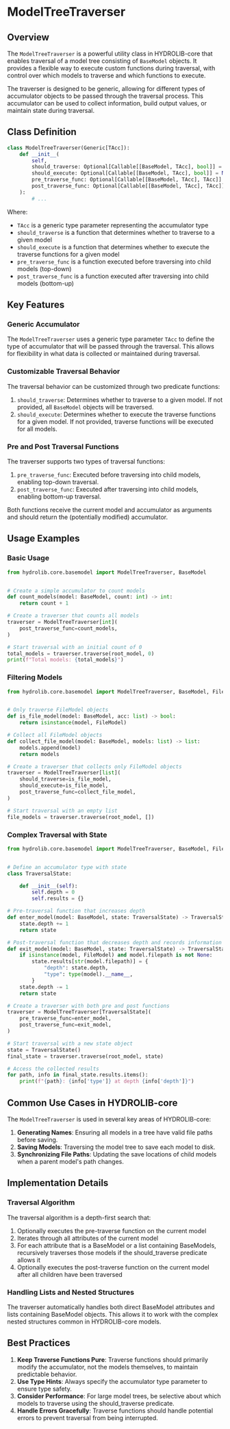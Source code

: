 # ModelTreeTraverser

## Overview

The `ModelTreeTraverser` is a powerful utility class in HYDROLIB-core that enables traversal of a model tree consisting of `BaseModel` objects. It provides a flexible way to execute custom functions during traversal, with control over which models to traverse and which functions to execute.

The traverser is designed to be generic, allowing for different types of accumulator objects to be passed through the traversal process. This accumulator can be used to collect information, build output values, or maintain state during traversal.

## Class Definition

```python
class ModelTreeTraverser(Generic[TAcc]):
    def __init__(
        self,
        should_traverse: Optional[Callable[[BaseModel, TAcc], bool]] = None,
        should_execute: Optional[Callable[[BaseModel, TAcc], bool]] = None,
        pre_traverse_func: Optional[Callable[[BaseModel, TAcc], TAcc]] = None,
        post_traverse_func: Optional[Callable[[BaseModel, TAcc], TAcc]] = None,
    ):
        # ...
```

Where:
- `TAcc` is a generic type parameter representing the accumulator type
- `should_traverse` is a function that determines whether to traverse to a given model
- `should_execute` is a function that determines whether to execute the traverse functions for a given model
- `pre_traverse_func` is a function executed before traversing into child models (top-down)
- `post_traverse_func` is a function executed after traversing into child models (bottom-up)

## Key Features

### Generic Accumulator

The `ModelTreeTraverser` uses a generic type parameter `TAcc` to define the type of accumulator that will be passed through the traversal. This allows for flexibility in what data is collected or maintained during traversal.

### Customizable Traversal Behavior

The traversal behavior can be customized through two predicate functions:

1. `should_traverse`: Determines whether to traverse to a given model. If not provided, all `BaseModel` objects will be traversed.
2. `should_execute`: Determines whether to execute the traverse functions for a given model. If not provided, traverse functions will be executed for all models.

### Pre and Post Traversal Functions

The traverser supports two types of traversal functions:

1. `pre_traverse_func`: Executed before traversing into child models, enabling top-down traversal.
2. `post_traverse_func`: Executed after traversing into child models, enabling bottom-up traversal.

Both functions receive the current model and accumulator as arguments and should return the (potentially modified) accumulator.

## Usage Examples

### Basic Usage

```python
from hydrolib.core.basemodel import ModelTreeTraverser, BaseModel


# Create a simple accumulator to count models
def count_models(model: BaseModel, count: int) -> int:
    return count + 1

# Create a traverser that counts all models
traverser = ModelTreeTraverser[int](
    post_traverse_func=count_models,
)

# Start traversal with an initial count of 0
total_models = traverser.traverse(root_model, 0)
print(f"Total models: {total_models}")
```

### Filtering Models

```python
from hydrolib.core.basemodel import ModelTreeTraverser, BaseModel, FileModel


# Only traverse FileModel objects
def is_file_model(model: BaseModel, acc: list) -> bool:
    return isinstance(model, FileModel)

# Collect all FileModel objects
def collect_file_model(model: BaseModel, models: list) -> list:
    models.append(model)
    return models

# Create a traverser that collects only FileModel objects
traverser = ModelTreeTraverser[list](
    should_traverse=is_file_model,
    should_execute=is_file_model,
    post_traverse_func=collect_file_model,
)

# Start traversal with an empty list
file_models = traverser.traverse(root_model, [])
```

### Complex Traversal with State

```python
from hydrolib.core.basemodel import ModelTreeTraverser, BaseModel, FileModel


# Define an accumulator type with state
class TraversalState:

    def __init__(self):
        self.depth = 0
        self.results = {}

# Pre-traversal function that increases depth
def enter_model(model: BaseModel, state: TraversalState) -> TraversalState:
    state.depth += 1
    return state

# Post-traversal function that decreases depth and records information
def exit_model(model: BaseModel, state: TraversalState) -> TraversalState:
    if isinstance(model, FileModel) and model.filepath is not None:
        state.results[str(model.filepath)] = {
            "depth": state.depth,
            "type": type(model).__name__,
        }
    state.depth -= 1
    return state

# Create a traverser with both pre and post functions
traverser = ModelTreeTraverser[TraversalState](
    pre_traverse_func=enter_model,
    post_traverse_func=exit_model,
)

# Start traversal with a new state object
state = TraversalState()
final_state = traverser.traverse(root_model, state)

# Access the collected results
for path, info in final_state.results.items():
    print(f"{path}: {info['type']} at depth {info['depth']}")
```

## Common Use Cases in HYDROLIB-core

The `ModelTreeTraverser` is used in several key areas of HYDROLIB-core:

1. **Generating Names**: Ensuring all models in a tree have valid file paths before saving.
2. **Saving Models**: Traversing the model tree to save each model to disk.
3. **Synchronizing File Paths**: Updating the save locations of child models when a parent model's path changes.

## Implementation Details

### Traversal Algorithm

The traversal algorithm is a depth-first search that:

1. Optionally executes the pre-traverse function on the current model
2. Iterates through all attributes of the current model
3. For each attribute that is a BaseModel or a list containing BaseModels, recursively traverses those models if the should_traverse predicate allows it
4. Optionally executes the post-traverse function on the current model after all children have been traversed

### Handling Lists and Nested Structures

The traverser automatically handles both direct BaseModel attributes and lists containing BaseModel objects. This allows it to work with the complex nested structures common in HYDROLIB-core models.

## Best Practices

1. **Keep Traverse Functions Pure**: Traverse functions should primarily modify the accumulator, not the models themselves, to maintain predictable behavior.
2. **Use Type Hints**: Always specify the accumulator type parameter to ensure type safety.
3. **Consider Performance**: For large model trees, be selective about which models to traverse using the should_traverse predicate.
4. **Handle Errors Gracefully**: Traverse functions should handle potential errors to prevent traversal from being interrupted.